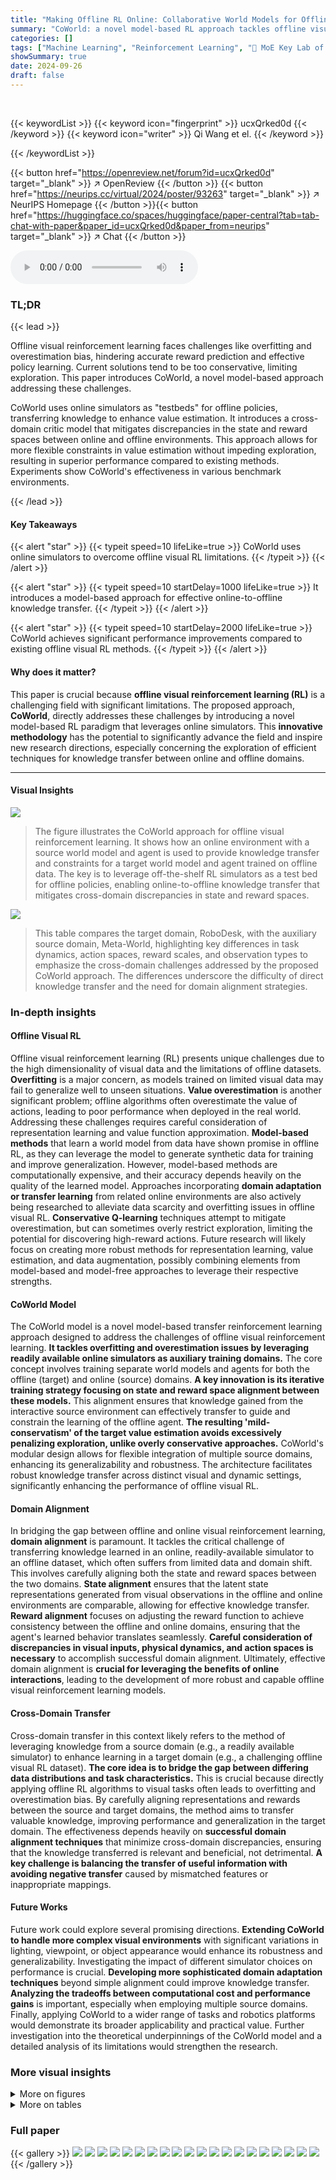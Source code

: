 ```yaml
---
title: "Making Offline RL Online: Collaborative World Models for Offline Visual Reinforcement Learning"
summary: "CoWorld: a novel model-based RL approach tackles offline visual RL challenges by using online simulators as testbeds, enabling flexible value estimation & mitigating overestimation bias for effective ..."
categories: []
tags: ["Machine Learning", "Reinforcement Learning", "🏢 MoE Key Lab of Artificial Intelligence",]
showSummary: true
date: 2024-09-26
draft: false
---
```


<br>

{{< keywordList >}}
{{< keyword icon="fingerprint" >}} ucxQrked0d {{< /keyword >}}
{{< keyword icon="writer" >}} Qi Wang et el. {{< /keyword >}}
 
{{< /keywordList >}}

{{< button href="https://openreview.net/forum?id=ucxQrked0d" target="_blank" >}}
↗ OpenReview
{{< /button >}}
{{< button href="https://neurips.cc/virtual/2024/poster/93263" target="_blank" >}}
↗ NeurIPS Homepage
{{< /button >}}{{< button href="https://huggingface.co/spaces/huggingface/paper-central?tab=tab-chat-with-paper&paper_id=ucxQrked0d&paper_from=neurips" target="_blank" >}}
↗ Chat
{{< /button >}}



<audio controls>
    <source src="https://ai-paper-reviewer.com/ucxQrked0d/podcast.wav" type="audio/wav">
    Your browser does not support the audio element.
</audio>


### TL;DR


{{< lead >}}

Offline visual reinforcement learning faces challenges like overfitting and overestimation bias, hindering accurate reward prediction and effective policy learning. Current solutions tend to be too conservative, limiting exploration. This paper introduces CoWorld, a novel model-based approach addressing these challenges. 

CoWorld uses online simulators as "testbeds" for offline policies, transferring knowledge to enhance value estimation. It introduces a cross-domain critic model that mitigates discrepancies in the state and reward spaces between online and offline environments. This approach allows for more flexible constraints in value estimation without impeding exploration, resulting in superior performance compared to existing methods.  Experiments show CoWorld's effectiveness in various benchmark environments.

{{< /lead >}}


#### Key Takeaways

{{< alert "star" >}}
{{< typeit speed=10 lifeLike=true >}} CoWorld uses online simulators to overcome offline visual RL limitations. {{< /typeit >}}
{{< /alert >}}

{{< alert "star" >}}
{{< typeit speed=10 startDelay=1000 lifeLike=true >}} It introduces a model-based approach for effective online-to-offline knowledge transfer. {{< /typeit >}}
{{< /alert >}}

{{< alert "star" >}}
{{< typeit speed=10 startDelay=2000 lifeLike=true >}} CoWorld achieves significant performance improvements compared to existing offline visual RL methods. {{< /typeit >}}
{{< /alert >}}

#### Why does it matter?
This paper is crucial because **offline visual reinforcement learning (RL)** is a challenging field with significant limitations.  The proposed approach, **CoWorld**, directly addresses these challenges by introducing a novel model-based RL paradigm that leverages online simulators. This **innovative methodology** has the potential to significantly advance the field and inspire new research directions, especially concerning the exploration of efficient techniques for knowledge transfer between online and offline domains.

------
#### Visual Insights



![](https://ai-paper-reviewer.com/ucxQrked0d/figures_0_1.jpg)

> The figure illustrates the CoWorld approach for offline visual reinforcement learning. It shows how an online environment with a source world model and agent is used to provide knowledge transfer and constraints for a target world model and agent trained on offline data. The key is to leverage off-the-shelf RL simulators as a test bed for offline policies, enabling online-to-offline knowledge transfer that mitigates cross-domain discrepancies in state and reward spaces.





![](https://ai-paper-reviewer.com/ucxQrked0d/tables_2_1.jpg)

> This table compares the target domain, RoboDesk, with the auxiliary source domain, Meta-World, highlighting key differences in task dynamics, action spaces, reward scales, and observation types to emphasize the cross-domain challenges addressed by the proposed CoWorld approach.  The differences underscore the difficulty of direct knowledge transfer and the need for domain alignment strategies.





### In-depth insights


#### Offline Visual RL
Offline visual reinforcement learning (RL) presents unique challenges due to the high dimensionality of visual data and the limitations of offline datasets. **Overfitting** is a major concern, as models trained on limited visual data may fail to generalize well to unseen situations.  **Value overestimation** is another significant problem; offline algorithms often overestimate the value of actions, leading to poor performance when deployed in the real world.  Addressing these challenges requires careful consideration of representation learning and value function approximation.  **Model-based methods** that learn a world model from data have shown promise in offline RL, as they can leverage the model to generate synthetic data for training and improve generalization. However, model-based methods are computationally expensive, and their accuracy depends heavily on the quality of the learned model.  Approaches incorporating **domain adaptation or transfer learning** from related online environments are also actively being researched to alleviate data scarcity and overfitting issues in offline visual RL.  **Conservative Q-learning** techniques attempt to mitigate overestimation, but can sometimes overly restrict exploration, limiting the potential for discovering high-reward actions.  Future research will likely focus on creating more robust methods for representation learning, value estimation, and data augmentation, possibly combining elements from model-based and model-free approaches to leverage their respective strengths.

#### CoWorld Model
The CoWorld model is a novel model-based transfer reinforcement learning approach designed to address the challenges of offline visual reinforcement learning.  **It tackles overfitting and overestimation issues by leveraging readily available online simulators as auxiliary training domains.**  The core concept involves training separate world models and agents for both the offline (target) and online (source) domains.  **A key innovation is its iterative training strategy focusing on state and reward space alignment between these models.** This alignment ensures that knowledge gained from the interactive source environment can effectively transfer to guide and constrain the learning of the offline agent.  **The resulting 'mild-conservatism' of the target value estimation avoids excessively penalizing exploration, unlike overly conservative approaches.**  CoWorld's modular design allows for flexible integration of multiple source domains, enhancing its generalizability and robustness.  The architecture facilitates robust knowledge transfer across distinct visual and dynamic settings, significantly enhancing the performance of offline visual RL.

#### Domain Alignment
In bridging the gap between offline and online visual reinforcement learning, **domain alignment** is paramount.  It tackles the critical challenge of transferring knowledge learned in an online, readily-available simulator to an offline dataset, which often suffers from limited data and domain shift. This involves carefully aligning both the state and reward spaces between the two domains.  **State alignment** ensures that the latent state representations generated from visual observations in the offline and online environments are comparable, allowing for effective knowledge transfer. **Reward alignment** focuses on adjusting the reward function to achieve consistency between the offline and online domains, ensuring that the agent's learned behavior translates seamlessly.  **Careful consideration of discrepancies in visual inputs, physical dynamics, and action spaces is necessary** to accomplish successful domain alignment.  Ultimately, effective domain alignment is **crucial for leveraging the benefits of online interactions**, leading to the development of more robust and capable offline visual reinforcement learning models.

#### Cross-Domain Transfer
Cross-domain transfer in this context likely refers to the method of leveraging knowledge from a source domain (e.g., a readily available simulator) to enhance learning in a target domain (e.g., a challenging offline visual RL dataset).  **The core idea is to bridge the gap between differing data distributions and task characteristics.** This is crucial because directly applying offline RL algorithms to visual tasks often leads to overfitting and overestimation bias. By carefully aligning representations and rewards between the source and target domains, the method aims to transfer valuable knowledge, improving performance and generalization in the target domain. The effectiveness depends heavily on **successful domain alignment techniques** that minimize cross-domain discrepancies, ensuring that the knowledge transferred is relevant and beneficial, not detrimental.  **A key challenge is balancing the transfer of useful information with avoiding negative transfer** caused by mismatched features or inappropriate mappings.

#### Future Works
Future work could explore several promising directions. **Extending CoWorld to handle more complex visual environments** with significant variations in lighting, viewpoint, or object appearance would enhance its robustness and generalizability.  Investigating the impact of different simulator choices on performance is crucial. **Developing more sophisticated domain adaptation techniques** beyond simple alignment could improve knowledge transfer.  **Analyzing the tradeoffs between computational cost and performance gains** is important, especially when employing multiple source domains.  Finally, applying CoWorld to a wider range of tasks and robotics platforms would demonstrate its broader applicability and practical value.  Further investigation into the theoretical underpinnings of the CoWorld model and a detailed analysis of its limitations would strengthen the research.


### More visual insights

<details>
<summary>More on figures
</summary>


![](https://ai-paper-reviewer.com/ucxQrked0d/figures_1_1.jpg)

> This figure illustrates the core idea of CoWorld in addressing value overestimation in offline RL.  Panel (a) shows the problem of overestimation in offline RL, where the estimated values are higher than the true values, especially for out-of-distribution (OOD) data. Panel (b) demonstrates how directly penalizing overestimated values can lead to over-conservatism, preventing exploration of potentially high-reward states. In contrast, CoWorld (c, d) leverages an online auxiliary domain and a cross-domain critic to provide more flexible value constraints. The online critic reassesses the offline policy, resulting in a milder form of conservatism (d) that balances the risk of overestimation and the need for exploration.


![](https://ai-paper-reviewer.com/ucxQrked0d/figures_6_1.jpg)

> The left part of the figure shows a heatmap visualizing the performance improvement of CoWorld over Offline DV2 across various source-target domain combinations for Meta-World tasks. The right part shows a line graph comparing the performance of CoWorld with different source domains on a specific task (Drawer Close), highlighting the ability of multi-source CoWorld to automatically select a high-performing source domain.


![](https://ai-paper-reviewer.com/ucxQrked0d/figures_6_2.jpg)

> This figure presents the quantitative results of the CoWorld model in domain transfer scenarios from Meta-World to RoboDesk. It shows the learning curves (episode return vs. training iterations) for four different domain transfer tasks: Button Press → Push Button, Window Close → Open Slide, Drawer Close → Drawer Open, and Handle Press → Upright Block off Table.  The plots compare the performance of CoWorld (best-source, multi-source), Offline DV2, and DV2 Finetune.  This visualization helps demonstrate CoWorld's ability to effectively transfer knowledge from the source domain (Meta-World) to the target domain (RoboDesk) despite the differences between the two environments in terms of visual observations, physical dynamics, action spaces, reward definitions, etc.


![](https://ai-paper-reviewer.com/ucxQrked0d/figures_7_1.jpg)

> This figure presents ablation study results for the CoWorld model, showing the impact of removing each stage (state alignment, reward alignment, and min-max constraint) on the model's performance.  The left subplot shows the learning curves for the complete model and the versions with each stage removed, illustrating their individual contributions. The right subplot visualizes the value overestimation problem, comparing the estimated values of different models against the true values.  This demonstrates CoWorld's ability to address value overestimation.


![](https://ai-paper-reviewer.com/ucxQrked0d/figures_9_1.jpg)

> This figure shows the sensitivity analysis of three hyperparameters used in the CoWorld model: the domain KL loss scale (β2), the target-inclined reward factor (k), and the target critic value loss scale (α). Each subfigure shows how the episode return varies with different values of a specific hyperparameter while holding the other two hyperparameters constant.  The plots reveal the optimal range for each hyperparameter to achieve the best performance. For instance, a smaller β2 value leads to lower episode return, while an excessively larger α value results in value over-conservatism in the target critic.


![](https://ai-paper-reviewer.com/ucxQrked0d/figures_13_1.jpg)

> This figure illustrates the CoWorld approach for offline visual reinforcement learning.  It shows how offline data, an online environment (acting as a source world), and two world models (one for the source world and one for the target offline world) are used to learn a policy. The source world provides rich interactions, the source agent explores the environment, and value constraints are applied to help avoid overestimation.  The state and reward spaces are aligned between the two world models to improve knowledge transfer.


![](https://ai-paper-reviewer.com/ucxQrked0d/figures_15_1.jpg)

> This figure shows a qualitative comparison of policy evaluations on three DeepMind Control (DMC) tasks: Walker Downhill, Walker Uphill, and Walker Nofoot.  For each task, the figure displays a sequence of images (t=1 to t=45) illustrating the agent's actions over time, as performed by four different methods: CURL, LOMPO, Offline DV2, and CoWorld. The images provide a visual representation of the policies learned by each algorithm, allowing for a direct comparison of their performance and behavior.


![](https://ai-paper-reviewer.com/ucxQrked0d/figures_15_2.jpg)

> This figure shows a qualitative comparison of policy evaluation results across four different methods (CURL, LOMPO, Offline DV2, and CoWorld) on three distinct DeepMind Control (DMC) tasks: Walker Downhill, Walker Uphill, and Walker Nofoot. For each task and method, the figure displays a sequence of images showing the agent's movements at different time steps (t=1, 5, 10, ..., 45). This visualization helps understand how well each algorithm learns to control the agent's movements in various situations and compares their relative performance.


![](https://ai-paper-reviewer.com/ucxQrked0d/figures_15_3.jpg)

> This figure shows a qualitative comparison of the policies learned by different methods (CURL, LOMPO, Offline DV2, and CoWorld) on three different DeepMind Control (DMC) tasks: Walker Downhill, Walker Uphill, and Walker Nofoot. Each row represents a different method, and each column shows the state of the agent at a specific time step (t=1, 5, 10, ..., 45).  The visualizations help illustrate how effectively each method learns to control the agent in the challenging DMC environments, highlighting the differences in their approaches to locomotion.


![](https://ai-paper-reviewer.com/ucxQrked0d/figures_16_1.jpg)

> This figure shows a qualitative comparison of the performance of different offline reinforcement learning methods on the Meta-World Button Topdown task.  The images depict the agent's actions over time. CURL fails to complete the task. Offline DV2 completes it, but CoWorld shows a more efficient and successful approach.


![](https://ai-paper-reviewer.com/ucxQrked0d/figures_17_1.jpg)

> This figure illustrates the overall approach proposed in the paper for offline visual reinforcement learning.  It shows an offline dataset being used to train a target world model and agent.  The key innovation is the inclusion of an online environment and source agent, which interact with a source world model.  This allows for knowledge transfer between the online and offline domains, enabling more effective learning by mitigating the challenges of overfitting and overestimation often seen in offline visual RL.


![](https://ai-paper-reviewer.com/ucxQrked0d/figures_18_1.jpg)

> This figure illustrates the CoWorld approach for offline visual reinforcement learning.  It shows how offline data is combined with an online environment (a simulator) to train a model. The offline dataset informs the target world model and agent, while the online environment, through the source world model and agent, helps refine the value estimation, mitigating overestimation and promoting better exploration. The process is iterative, moving between offline and online phases.


</details>




<details>
<summary>More on tables
</summary>


![](https://ai-paper-reviewer.com/ucxQrked0d/tables_2_2.jpg)
> This table compares the target domain, RoboDesk, with the auxiliary source domain, Meta-World, highlighting key differences across various aspects.  These differences include the type of robot arm used (Sawyer vs. Franka), the dimensionality of the action space, the reward scaling, and the viewpoints of the observations (right-view images vs. top-view images). Understanding these discrepancies is crucial for effective cross-domain knowledge transfer in the offline visual reinforcement learning task.

![](https://ai-paper-reviewer.com/ucxQrked0d/tables_5_1.jpg)
> This table presents the mean and standard deviation of episode returns achieved by different offline reinforcement learning methods across six different tasks within the Meta-World environment.  Each result represents an average over 10 episodes and 3 random seeds, providing a robust comparison of the algorithms' performance. The tasks include Door Close (DC*), Button Press (BP), Window Close (WC), Handle Press (HP), Drawer Close (DC), and Button Topdown (BT).  The methods compared include Offline DV2, DrQ + BC, CQL, CURL, LOMPO, DV2 Finetune, DV2 Finetune + EWC, LOMPO Finetune, and CoWorld (with both best-source and multi-source configurations).  The table allows for a comprehensive comparison of the various algorithms' performance across various Meta-World tasks.

![](https://ai-paper-reviewer.com/ucxQrked0d/tables_7_1.jpg)
> This table presents the average episode returns and standard deviations achieved by various offline reinforcement learning methods across six different tasks within the Meta-World environment.  The results are averaged over 10 episodes and three random seeds, providing a robust comparison of the algorithms' performance. The methods compared include Offline DV2, DrQ+BC, CQL, CURL, LOMPO, and CoWorld (with best-source and multi-source strategies).  The table highlights the relative performance of CoWorld compared to existing offline RL approaches on a visual control benchmark.

![](https://ai-paper-reviewer.com/ucxQrked0d/tables_8_1.jpg)
> This table presents results from experiments designed to test the robustness of the CoWorld model when there are significant differences in the observation spaces between the source and target domains.  The source domain uses low-dimensional state data, while the target domain uses high-dimensional image data.  The table shows the mean episode return and standard deviation for two different task transfer scenarios: Meta-World Button Press to RoboDesk Push Button and Meta-World Window Close to RoboDesk Open Slide. The results demonstrate the performance of both the Offline DV2 baseline and the CoWorld model in these challenging conditions.

![](https://ai-paper-reviewer.com/ucxQrked0d/tables_8_2.jpg)
> This table shows the results of experiments conducted to evaluate the performance of CoWorld and DV2 Finetune when there are significant differences in observation spaces between the source and target domains.  In particular, the source domain uses low-dimensional state data, while the target domain uses high-dimensional image data.  The table presents the mean episode return ± standard deviation for two different cross-domain transfer tasks (Meta-World Button Press → RoboDesk Push Button and Meta-World Window Close → RoboDesk Open Slide).

![](https://ai-paper-reviewer.com/ucxQrked0d/tables_8_3.jpg)
> This table presents the results of experiments conducted to evaluate the performance of the proposed CoWorld method and a baseline method (Offline DV2) in scenarios where there are significant differences in observation spaces between the source and target domains.  Specifically, the source domain uses low-dimensional state data while the target domain uses high-dimensional image data. The table shows the average episode returns and standard deviations for two different transfer tasks: Meta-World Button Press to RoboDesk Push Button and Meta-World Window Close to RoboDesk Open Slide.

![](https://ai-paper-reviewer.com/ucxQrked0d/tables_14_1.jpg)
> This table compares the target domain, RoboDesk, and the auxiliary source domain, Meta-World, highlighting key differences for visual reinforcement learning.  These differences include the type of robot arm used (Sawyer vs. Franka), the action space dimensionality, the reward scale, and the viewpoint of the observations (right-view images vs. top-view images).  Understanding these differences is crucial because the paper proposes a method that leverages knowledge transfer between these domains to improve offline visual reinforcement learning performance.

![](https://ai-paper-reviewer.com/ucxQrked0d/tables_16_1.jpg)
> This table presents the mean episode returns and standard deviations achieved by different reinforcement learning models across six tasks within the Meta-World environment.  Each result represents the average over 10 episodes and 3 random seeds, providing a robust comparison of model performance across various tasks. The models compared include Offline DV2, DrQ + BC, CQL, CURL, LOMPO, and CoWorld (with both best-source and multi-source configurations).  The table highlights CoWorld's superior performance compared to existing methods.

![](https://ai-paper-reviewer.com/ucxQrked0d/tables_17_1.jpg)
> This table presents the results of different reinforcement learning methods on the DeepMind Control (DMC) benchmark using a medium-expert dataset.  It shows the mean and standard deviation of episode rewards across six different tasks (three for Walker and three for Cheetah robots) for each method.  The 'Avg.' column represents the average performance across all six tasks. The methods compared include Offline DV2, DrQ+BC, LOMPO, DV2 Finetune, and CoWorld.

![](https://ai-paper-reviewer.com/ucxQrked0d/tables_18_1.jpg)
> This table presents the results of CoWorld and DV2 Finetune on tasks with more significant domain discrepancies compared to other experiments.  The target domains include different tasks from DMC (DeepMind Control) and Meta-World, showcasing the robustness of CoWorld across various scenarios with varying degrees of domain similarity. The noise magnitude (w) added in some Meta-World Button Topdown experiments is also specified.

![](https://ai-paper-reviewer.com/ucxQrked0d/tables_19_1.jpg)
> This table compares the performance of CoWorld against three other models: R3M (trained with expert data), R3M (trained with the authors' data), and DV2 Finetune. The comparison is made across three Meta-World tasks: Button Press Topdown, Drawer Close, and Handle Press.  The results show CoWorld outperforming the other models in most cases, suggesting its effectiveness even when compared to pre-trained foundation models like R3M.

![](https://ai-paper-reviewer.com/ucxQrked0d/tables_19_2.jpg)
> This table presents the mean episode returns and standard deviations achieved by different reinforcement learning models across six tasks in the Meta-World environment.  The results are averaged over 10 episodes and 3 different random seeds for each model and task, providing a comprehensive comparison of their performance.  The models compared include Offline DV2, DrQ + BC, CQL, CURL, LOMPO, and CoWorld (with both a best-source and multi-source variant). The table allows for a direct comparison of the performance of various methods on the same set of tasks in the same environment.

![](https://ai-paper-reviewer.com/ucxQrked0d/tables_20_1.jpg)
> This table compares the target domain, RoboDesk, with the auxiliary source domain, Meta-World, highlighting key differences in task, dynamics, action space, reward scale, and observations (images).  The differences are relevant to the challenge of transferring knowledge between the two domains for offline visual reinforcement learning.  The table shows that while both domains involve robot manipulation tasks, there are significant differences in the robot arm used, the action space dimensionality, reward scaling, and most notably, the viewpoint of the camera used for generating the visual observations.

</details>




### Full paper

{{< gallery >}}
<img src="https://ai-paper-reviewer.com/ucxQrked0d/1.png" class="grid-w50 md:grid-w33 xl:grid-w25" />
<img src="https://ai-paper-reviewer.com/ucxQrked0d/2.png" class="grid-w50 md:grid-w33 xl:grid-w25" />
<img src="https://ai-paper-reviewer.com/ucxQrked0d/3.png" class="grid-w50 md:grid-w33 xl:grid-w25" />
<img src="https://ai-paper-reviewer.com/ucxQrked0d/4.png" class="grid-w50 md:grid-w33 xl:grid-w25" />
<img src="https://ai-paper-reviewer.com/ucxQrked0d/5.png" class="grid-w50 md:grid-w33 xl:grid-w25" />
<img src="https://ai-paper-reviewer.com/ucxQrked0d/6.png" class="grid-w50 md:grid-w33 xl:grid-w25" />
<img src="https://ai-paper-reviewer.com/ucxQrked0d/7.png" class="grid-w50 md:grid-w33 xl:grid-w25" />
<img src="https://ai-paper-reviewer.com/ucxQrked0d/8.png" class="grid-w50 md:grid-w33 xl:grid-w25" />
<img src="https://ai-paper-reviewer.com/ucxQrked0d/9.png" class="grid-w50 md:grid-w33 xl:grid-w25" />
<img src="https://ai-paper-reviewer.com/ucxQrked0d/10.png" class="grid-w50 md:grid-w33 xl:grid-w25" />
<img src="https://ai-paper-reviewer.com/ucxQrked0d/11.png" class="grid-w50 md:grid-w33 xl:grid-w25" />
<img src="https://ai-paper-reviewer.com/ucxQrked0d/12.png" class="grid-w50 md:grid-w33 xl:grid-w25" />
<img src="https://ai-paper-reviewer.com/ucxQrked0d/13.png" class="grid-w50 md:grid-w33 xl:grid-w25" />
<img src="https://ai-paper-reviewer.com/ucxQrked0d/14.png" class="grid-w50 md:grid-w33 xl:grid-w25" />
<img src="https://ai-paper-reviewer.com/ucxQrked0d/15.png" class="grid-w50 md:grid-w33 xl:grid-w25" />
<img src="https://ai-paper-reviewer.com/ucxQrked0d/16.png" class="grid-w50 md:grid-w33 xl:grid-w25" />
<img src="https://ai-paper-reviewer.com/ucxQrked0d/17.png" class="grid-w50 md:grid-w33 xl:grid-w25" />
<img src="https://ai-paper-reviewer.com/ucxQrked0d/18.png" class="grid-w50 md:grid-w33 xl:grid-w25" />
<img src="https://ai-paper-reviewer.com/ucxQrked0d/19.png" class="grid-w50 md:grid-w33 xl:grid-w25" />
<img src="https://ai-paper-reviewer.com/ucxQrked0d/20.png" class="grid-w50 md:grid-w33 xl:grid-w25" />
{{< /gallery >}}